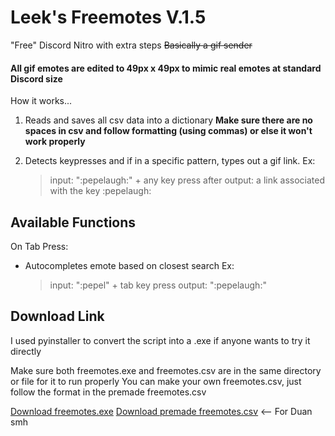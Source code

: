 # Leek's Freemotes V.1.5
 "Free" Discord Nitro with extra steps
 ~~Basically a gif sender~~
#### All gif emotes are edited to 49px x 49px to mimic real emotes at standard Discord size


How it works...

1. Reads and saves all csv data into a dictionary
**Make sure there are no spaces in csv and follow formatting (using commas) or else it won't work properly**

2. Detects keypresses and if in a specific pattern, types out a gif link.
	Ex:
	> input: ":pepelaugh:" + any key press after
	> output: a link associated with the key :pepelaugh:

## Available Functions

On Tab Press:
- Autocompletes emote based on closest search
 	Ex:
 	> input: ":pepel" + tab key press
 	> output: ":pepelaugh:"

## Download Link

I used pyinstaller to convert the script into a .exe if anyone wants to try it directly

Make sure both freemotes.exe and freemotes.csv are in the same directory or file for it to run properly
You can make your own freemotes.csv, just follow the format in the premade freemotes.csv

[Download freemotes.exe](https://github.com/minjualgae/Freemotes/raw/main/Freemotes/freemote.exe)
[Download premade freemotes.csv](https://drive.google.com/file/d/1VkETFiftPUtEsFZ20wx3ke3KJXkUc00H/view) <-- For Duan smh